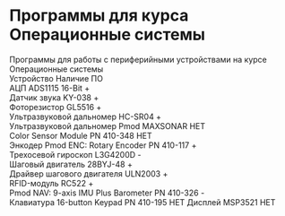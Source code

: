 # Программы для курса Операционные системы  
Программы для работы с периферийными устройствами на курсе Операционные системы  
Устройство                                      Наличие  ПО  
АЦП ADS1115 16-Bit                                  +  
Датчик звука KY-038                                 +  
Фоторезистор GL5516                                 +  
Ультразвуковой дальномер HC-SR04                    +  
Ультразвуковой дальномер Pmod MAXSONAR              НЕТ  
Color Sensor Module PN 410-348                      НЕТ  
Энкодер Pmod ENC: Rotary Encoder PN 410-117         +  
Трехосевой гироскоп L3G4200D                        -  
Шаговый двигатель 28BYJ-48                          +  
Драйвер шагового двигателя ULN2003                  +  
RFID-модуль RC522                                   +  
Pmod NAV: 9-axis IMU Plus Barometer PN 410-326      -  
Клавиатура 16-button Keypad PN 410-195              НЕТ 
Дисплей MSP3521                                     НЕТ 